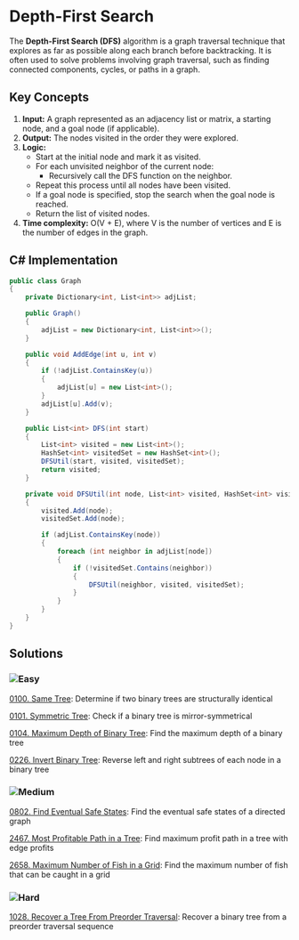 # Depth-First Search

The **Depth-First Search (DFS)** algorithm is a graph traversal technique that explores as far as possible along each branch before backtracking. It is often used to solve problems involving graph traversal, such as finding connected components, cycles, or paths in a graph.

## Key Concepts

1. **Input:** A graph represented as an adjacency list or matrix, a starting node, and a goal node (if applicable).
2. **Output:** The nodes visited in the order they were explored.
3. **Logic:**
   - Start at the initial node and mark it as visited.
   - For each unvisited neighbor of the current node:
     - Recursively call the DFS function on the neighbor.
   - Repeat this process until all nodes have been visited.
   - If a goal node is specified, stop the search when the goal node is reached.
   - Return the list of visited nodes.
4. **Time complexity:** O(V + E), where V is the number of vertices and E is the number of edges in the graph.

## C# Implementation

```csharp
public class Graph
{
    private Dictionary<int, List<int>> adjList;

    public Graph()
    {
        adjList = new Dictionary<int, List<int>>();
    }

    public void AddEdge(int u, int v)
    {
        if (!adjList.ContainsKey(u))
        {
            adjList[u] = new List<int>();
        }
        adjList[u].Add(v);
    }

    public List<int> DFS(int start)
    {
        List<int> visited = new List<int>();
        HashSet<int> visitedSet = new HashSet<int>();
        DFSUtil(start, visited, visitedSet);
        return visited;
    }

    private void DFSUtil(int node, List<int> visited, HashSet<int> visitedSet)
    {
        visited.Add(node);
        visitedSet.Add(node);

        if (adjList.ContainsKey(node))
        {
            foreach (int neighbor in adjList[node])
            {
                if (!visitedSet.Contains(neighbor))
                {
                    DFSUtil(neighbor, visited, visitedSet);
                }
            }
        }
    }
}
```

## Solutions

### ![Easy](https://img.shields.io/badge/Easy-46c6c2)

[0100. Same Tree](/Searching%2FDepth-First%20Search%2F0100.%20Same%20Tree): Determine if two binary trees are structurally identical

[0101. Symmetric Tree](/Searching%2FDepth-First%20Search%2F0101.%20Symmetric%20Tree): Check if a binary tree is mirror-symmetrical

[0104. Maximum Depth of Binary Tree](/Searching%2FDepth-First%20Search%2F0104.%20Maximum%20Depth%20of%20Binary%20Tree): Find the maximum depth of a binary tree

[0226. Invert Binary Tree](/Searching%2FDepth-First%20Search%2F0226.%20Invert%20Binary%20Tree): Reverse left and right subtrees of each node in a binary tree

### ![Medium](https://img.shields.io/badge/Medium-fac31d)

[0802. Find Eventual Safe States](/Searching%2FDepth-First%20Search%2F0802.%20Find%20Eventual%20Safe%20States): Find the eventual safe states of a directed graph

[2467. Most Profitable Path in a Tree](/Searching%2FDepth-First%20Search%2F2467.%20Most%20Profitable%20Path%20in%20a%20Tree): Find maximum profit path in a tree with edge profits

[2658. Maximum Number of Fish in a Grid](/Searching%2FDepth-First%20Search%2F2658.%20Maximum%20Number%20of%20Fish%20in%20a%20Grid): Find the maximum number of fish that can be caught in a grid

### ![Hard](https://img.shields.io/badge/Hard-f8615c)

[1028. Recover a Tree From Preorder Traversal](/Searching%2FDepth-First%20Search%2F1028.%20Recover%20a%20Tree%20From%20Preorder%20Traversal): Recover a binary tree from a preorder traversal sequence
